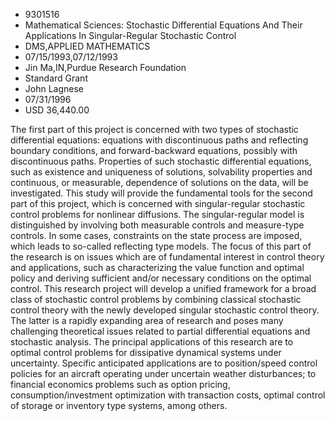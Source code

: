
* 9301516
* Mathematical Sciences: Stochastic Differential Equations And Their Applications In Singular-Regular Stochastic Control
* DMS,APPLIED MATHEMATICS
* 07/15/1993,07/12/1993
* Jin Ma,IN,Purdue Research Foundation
* Standard Grant
* John Lagnese
* 07/31/1996
* USD 36,440.00

The first part of this project is concerned with two types of stochastic
differential equations: equations with discontinuous paths and reflecting
boundary conditions, and forward-backward equations, possibly with discontinuous
paths. Properties of such stochastic differential equations, such as existence
and uniqueness of solutions, solvability properties and continuous, or
measurable, dependence of solutions on the data, will be investigated. This
study will provide the fundamental tools for the second part of this project,
which is concerned with singular-regular stochastic control problems for
nonlinear diffusions. The singular-regular model is distinguished by involving
both measurable controls and measure-type controls. In some cases, constraints
on the state process are imposed, which leads to so-called reflecting type
models. The focus of this part of the research is on issues which are of
fundamental interest in control theory and applications, such as characterizing
the value function and optimal policy and deriving sufficient and/or necessary
conditions on the optimal control. This research project will develop a unified
framework for a broad class of stochastic control problems by combining
classical stochastic control theory with the newly developed singular stochastic
control theory. The latter is a rapidly expanding area of research and poses
many challenging theoretical issues related to partial differential equations
and stochastic analysis. The principal applications of this research are to
optimal control problems for dissipative dynamical systems under uncertainty.
Specific anticipated applications are to position/speed control policies for an
aircraft operating under uncertain weather disturbances; to financial economics
problems such as option pricing, consumption/investment optimization with
transaction costs, optimal control of storage or inventory type systems, among
others.
